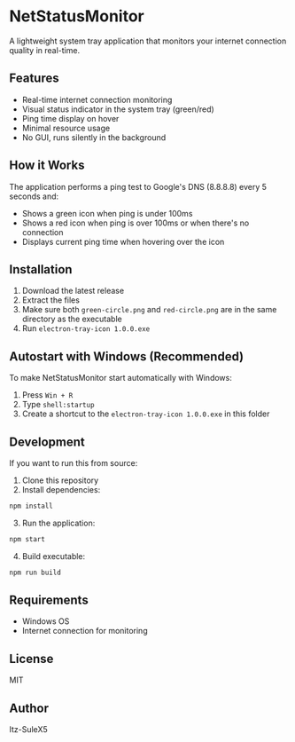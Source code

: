 # NetStatusMonitor

A lightweight system tray application that monitors your internet connection quality in real-time.

## Features

- Real-time internet connection monitoring
- Visual status indicator in the system tray (green/red)
- Ping time display on hover
- Minimal resource usage
- No GUI, runs silently in the background

## How it Works

The application performs a ping test to Google's DNS (8.8.8.8) every 5 seconds and:
- Shows a green icon when ping is under 100ms
- Shows a red icon when ping is over 100ms or when there's no connection
- Displays current ping time when hovering over the icon

## Installation

1. Download the latest release
2. Extract the files
3. Make sure both `green-circle.png` and `red-circle.png` are in the same directory as the executable
4. Run `electron-tray-icon 1.0.0.exe`

## Autostart with Windows (Recommended)

To make NetStatusMonitor start automatically with Windows:

1. Press `Win + R`
2. Type `shell:startup`
3. Create a shortcut to the `electron-tray-icon 1.0.0.exe` in this folder

## Development

If you want to run this from source:

1. Clone this repository
2. Install dependencies:
```bash
npm install
```
3. Run the application:
```bash
npm start
```
4. Build executable:
```bash
npm run build
```

## Requirements

- Windows OS
- Internet connection for monitoring

## License

MIT

## Author

Itz-SuleX5 